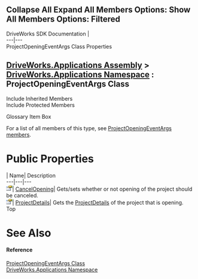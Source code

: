 Collapse All Expand All Members Options: Show All  Members Options: Filtered   
---  
DriveWorks SDK Documentation  |   
---|---  
ProjectOpeningEventArgs Class Properties   
  
[DriveWorks.Applications Assembly](topic13.md) > [DriveWorks.Applications Namespace](topic16.md) : ProjectOpeningEventArgs Class  
---  
  
Include Inherited Members    
Include Protected Members    


Glossary Item Box

For a list of all members of this type, see [ProjectOpeningEventArgs members](topic899.md).

# Public Properties

| Name| Description  
---|---|---  
![Public Property](dotnetimages/publicProperty.gif)| [CancelOpening](topic905.md)| Gets/sets whether or not opening of the project should be canceled.   
![Public Property](dotnetimages/publicProperty.gif)| [ProjectDetails](topic906.md)| Gets the [ProjectDetails](topic906.md) of the project that is opening.   
Top

# See Also

#### Reference

[ProjectOpeningEventArgs Class](topic898.md)   
[DriveWorks.Applications Namespace](topic16.md)


